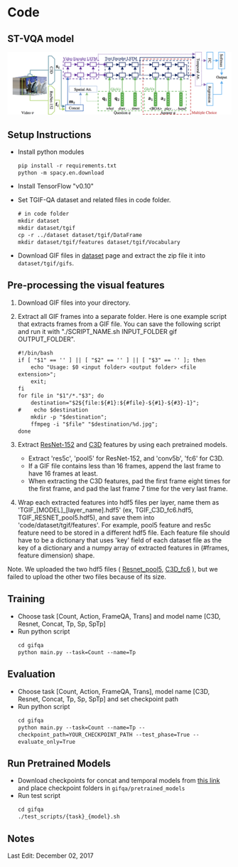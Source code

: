 # Code

ST-VQA model
-----

![](../resources/tgif_model.png "TGIF-QA")



Setup Instructions
-----

* Install python modules

    ```
    pip install -r requirements.txt
    python -m spacy.en.download
    ```

* Install TensorFlow "v0.10"

* Set TGIF-QA dataset and related files in code folder.

    ```
    # in code folder
    mkdir dataset
    mkdir dataset/tgif
    cp -r ../dataset dataset/tgif/DataFrame
    mkdir dataset/tgif/features dataset/tgif/Vocabulary
    ```

* Download GIF files in [dataset](../dataset/README.md) page and extract the zip file it into `dataset/tgif/gifs`.



Pre-processing the visual features
-----

1. Download GIF files into your directory.


2. Extract all GIF frames into a separate folder. Here is one example script that extracts frames from a GIF file. You can save the following script and run it with "./SCRIPT_NAME.sh INPUT_FOLDER gif OUTPUT_FOLDER".

    ```
    #!/bin/bash
    if [ "$1" == '' ] || [ "$2" == '' ] || [ "$3" == '' ]; then
        echo "Usage: $0 <input folder> <output folder> <file extension>";
        exit;
    fi
    for file in "$1"/*."$3"; do
        destination="$2${file:${#1}:${#file}-${#1}-${#3}-1}";
    #    echo $destination
        mkdir -p "$destination";
        ffmpeg -i "$file" "$destination/%d.jpg";
    done
    
    ```


3. Extract [ResNet-152](https://github.com/KaimingHe/deep-residual-networks) and [C3D](https://github.com/facebook/C3D) features by using each pretrained models.
    - Extract 'res5c', 'pool5' for ResNet-152, and 'conv5b', 'fc6' for C3D.
    - If a GIF file contains less than 16 frames, append the last frame to have 16 frames at least.
    - When extracting the C3D features, pad the first frame eight times for the first frame, and pad the last frame 7 time for the very last frame.
      
    



4. Wrap each extracted features into hdf5 files per layer, name them as 'TGIF_[MODEL]_[layer_name].hdf5' (ex, TGIF_C3D_fc6.hdf5, TGIF_RESNET_pool5.hdf5), and save them into 'code/dataset/tgif/features'. For example, pool5 feature and res5c feature need to be stored in a different hdf5 file. Each feature file should have to be a dictionary that uses 'key' field of each dataset file as the key of a dictionary and a numpy array of extracted features in (\#frames, feature dimension) shape. 



Note. We uploaded the two hdf5 files (  [Resnet_pool5](https://drive.google.com/file/d/0B15H16jpV4w2SlVleTBRT3dUTGs/view?usp=sharing), [C3D_fc6](https://drive.google.com/file/d/0B15H16jpV4w2cFZoOXpPMlFLX3M/view?usp=sharing) ), but we failed to upload the other two files because of its size.





Training
-----

* Choose task [Count, Action, FrameQA, Trans] and model name [C3D, Resnet, Concat, Tp, Sp, SpTp]
* Run python script
    ```
    cd gifqa
    python main.py --task=Count --name=Tp
    ```



Evaluation
-----

* Choose task [Count, Action, FrameQA, Trans], model name [C3D, Resnet, Concat, Tp, Sp, SpTp] and set checkpoint path
* Run python script
    ```
    cd gifqa
    python main.py --task=Count --name=Tp --checkpoint_path=YOUR_CHECKPOINT_PATH --test_phase=True --evaluate_only=True
    ```



Run Pretrained Models
-----

* Download checkpoints for concat and temporal models from [this link](https://drive.google.com/file/d/1EwbGkGviK6FOOI8UXQu0vdb4ELFBSoBU/view?usp=sharing) and place checkpoint folders in `gifqa/pretrained_models`
* Run test script
    ```
    cd gifqa
    ./test_scripts/{task}_{model}.sh
    ```



## Notes

Last Edit: December 02, 2017
